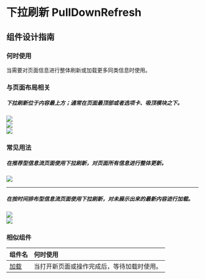 # 下拉刷新 PullDownRefresh

## 组件设计指南

### 何时使用

当需要对页面信息进行整体刷新或加载更多同类信息时使用。

### 与页面布局相关

##### 下拉刷新位于内容最上方；通常在页面最顶部或者选项卡、吸顶模块之下。

<div class="legend">

  <div class="item">
    <img src="https://tdesign.gtimg.com/site/design/mobile-guide/pull-downre-fresh/pull-downre-fresh-1.png" />
  </div>

  <div class="item">
    <img src="https://tdesign.gtimg.com/site/design/mobile-guide/pull-downre-fresh/pull-downre-fresh-2.png" />
  </div>

</div>

<div class="legend">

  <div class="item">
    <img src="https://tdesign.gtimg.com/site/design/mobile-guide/pull-downre-fresh/pull-downre-fresh--3.png" />
  </div>
</div>

### 常见用法

##### 在推荐型信息流页面使用下拉刷新，对页面所有信息进行整体更新。

<div class="legend">
  <div class="item">
    <img src="https://tdesign.gtimg.com/site/design/mobile-guide/pull-downre-fresh/pull-downre-fresh-4.png" />
  </div>
</div>

<hr />

##### 在按时间排布型信息流页面使用下拉刷新，对未展示出来的最新内容进行加载。

<div class="legend">
  <div class="item">
    <img src="https://tdesign.gtimg.com/site/design/mobile-guide/pull-downre-fresh/pull-downre-fresh-5.png" />
    <em></em>
  </div>
  <div class="item">
    <img src="https://tdesign.gtimg.com/site/design/mobile-guide/pull-downre-fresh/pull-downre-fresh-6.png" />
    <em></em>
  </div>
</div>


### 相似组件

| 组件名            | 何时使用                                   |
| :---------------- | :----------------------------------------- |
| [加载](./loading) | 当打开新页面或操作完成后，等待加载时使用。 |
